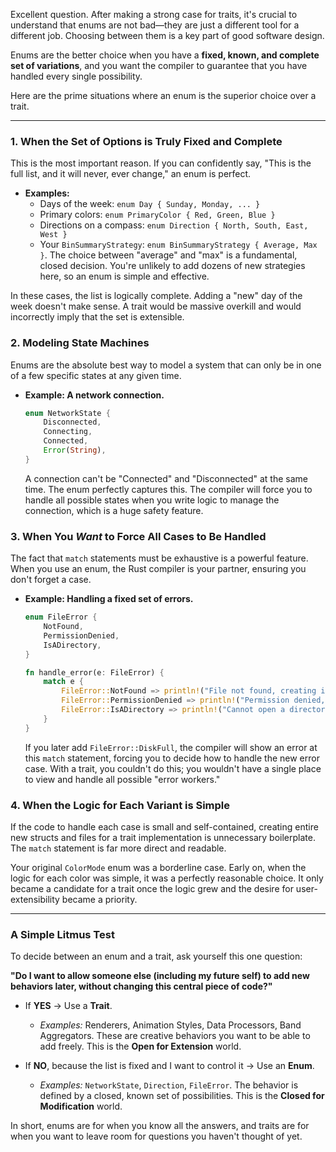 Excellent question. After making a strong case for traits, it's crucial to understand that enums are not bad—they are just a different tool for a different job. Choosing between them is a key part of good software design.

Enums are the better choice when you have a **fixed, known, and complete set of variations**, and you want the compiler to guarantee that you have handled every single possibility.

Here are the prime situations where an enum is the superior choice over a trait.

---

### 1. When the Set of Options is Truly Fixed and Complete

This is the most important reason. If you can confidently say, "This is the full list, and it will never, ever change," an enum is perfect.

* **Examples:**
    * Days of the week: `enum Day { Sunday, Monday, ... }`
    * Primary colors: `enum PrimaryColor { Red, Green, Blue }`
    * Directions on a compass: `enum Direction { North, South, East, West }`
    * Your `BinSummaryStrategy`: `enum BinSummaryStrategy { Average, Max }`. The choice between "average" and "max" is a fundamental, closed decision. You're unlikely to add dozens of new strategies here, so an enum is simple and effective.

In these cases, the list is logically complete. Adding a "new" day of the week doesn't make sense. A trait would be massive overkill and would incorrectly imply that the set is extensible.

### 2. Modeling State Machines

Enums are the absolute best way to model a system that can only be in one of a few specific states at any given time.

* **Example: A network connection.**
    ```rust
    enum NetworkState {
        Disconnected,
        Connecting,
        Connected,
        Error(String),
    }
    ```
    A connection can't be "Connected" and "Disconnected" at the same time. The enum perfectly captures this. The compiler will force you to handle all possible states when you write logic to manage the connection, which is a huge safety feature.

### 3. When You *Want* to Force All Cases to Be Handled

The fact that `match` statements must be exhaustive is a powerful feature. When you use an enum, the Rust compiler is your partner, ensuring you don't forget a case.

* **Example: Handling a fixed set of errors.**
    ```rust
    enum FileError {
        NotFound,
        PermissionDenied,
        IsADirectory,
    }

    fn handle_error(e: FileError) {
        match e {
            FileError::NotFound => println!("File not found, creating it."),
            FileError::PermissionDenied => println!("Permission denied, aborting."),
            FileError::IsADirectory => println!("Cannot open a directory."),
        }
    }
    ```
    If you later add `FileError::DiskFull`, the compiler will show an error at this `match` statement, forcing you to decide how to handle the new error case. With a trait, you couldn't do this; you wouldn't have a single place to view and handle all possible "error workers."

### 4. When the Logic for Each Variant is Simple

If the code to handle each case is small and self-contained, creating entire new structs and files for a trait implementation is unnecessary boilerplate. The `match` statement is far more direct and readable.

Your original `ColorMode` enum was a borderline case. Early on, when the logic for each color was simple, it was a perfectly reasonable choice. It only became a candidate for a trait once the logic grew and the desire for user-extensibility became a priority.

---

### **A Simple Litmus Test**

To decide between an enum and a trait, ask yourself this one question:

**"Do I want to allow someone else (including my future self) to add new behaviors later, without changing this central piece of code?"**

* If **YES** → Use a **Trait**.
    * *Examples:* Renderers, Animation Styles, Data Processors, Band Aggregators. These are creative behaviors you want to be able to add freely. This is the **Open for Extension** world.

* If **NO**, because the list is fixed and I want to control it → Use an **Enum**.
    * *Examples:* `NetworkState`, `Direction`, `FileError`. The behavior is defined by a closed, known set of possibilities. This is the **Closed for Modification** world.

In short, enums are for when you know all the answers, and traits are for when you want to leave room for questions you haven't thought of yet.